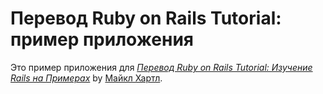 # Перевод Ruby on Rails Tutorial: пример приложения

Это пример приложения для [*Перевод Ruby on Rails Tutorial: Изучение Rails на Примерах*](http://railstutorial.org/)
by [Майкл Хартл](http://michaelhartl.com/).